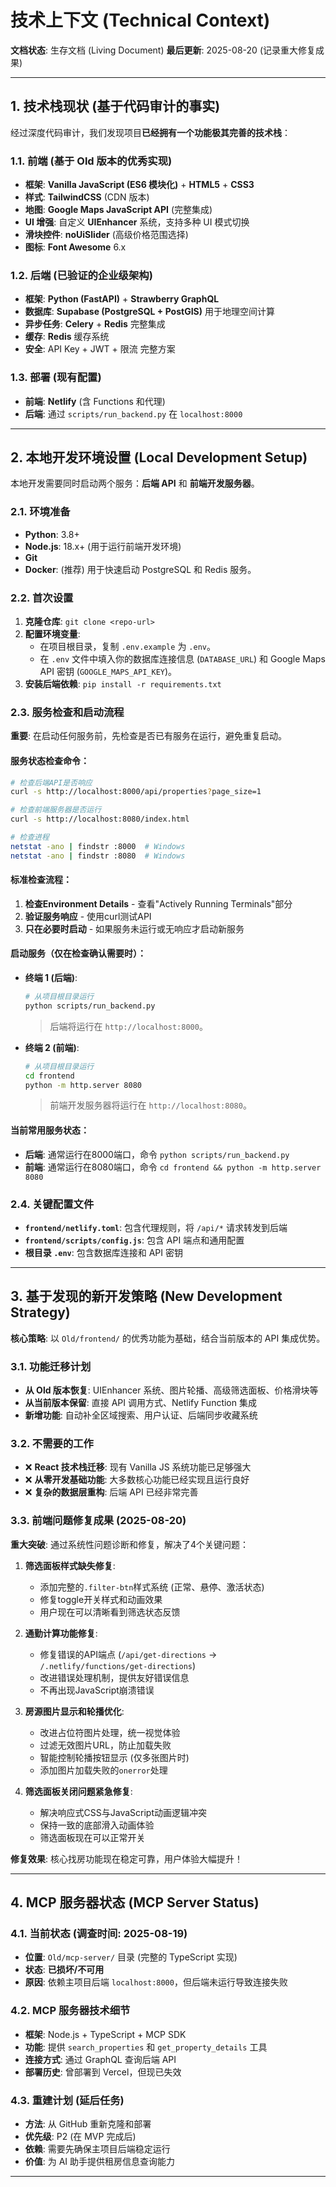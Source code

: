 # 技术上下文 (Technical Context)

**文档状态**: 生存文档 (Living Document)
**最后更新**: 2025-08-20 (记录重大修复成果)

---

## 1. 技术栈现状 (基于代码审计的事实)

经过深度代码审计，我们发现项目**已经拥有一个功能极其完善的技术栈**：

### 1.1. 前端 (基于 Old 版本的优秀实现)
- **框架**: **Vanilla JavaScript (ES6 模块化)** + **HTML5** + **CSS3**
- **样式**: **TailwindCSS** (CDN 版本)
- **地图**: **Google Maps JavaScript API** (完整集成)
- **UI 增强**: 自定义 **UIEnhancer** 系统，支持多种 UI 模式切换
- **滑块控件**: **noUiSlider** (高级价格范围选择)
- **图标**: **Font Awesome** 6.x

### 1.2. 后端 (已验证的企业级架构)
- **框架**: **Python (FastAPI)** + **Strawberry GraphQL**
- **数据库**: **Supabase (PostgreSQL + PostGIS)** 用于地理空间计算
- **异步任务**: **Celery** + **Redis** 完整集成
- **缓存**: **Redis** 缓存系统
- **安全**: API Key + JWT + 限流 完整方案

### 1.3. 部署 (现有配置)
- **前端**: **Netlify** (含 Functions 和代理)
- **后端**: 通过 `scripts/run_backend.py` 在 `localhost:8000`

---

## 2. 本地开发环境设置 (Local Development Setup)

本地开发需要同时启动两个服务：**后端 API** 和 **前端开发服务器**。

### 2.1. 环境准备
- **Python**: 3.8+
- **Node.js**: 18.x+ (用于运行前端开发环境)
- **Git**
- **Docker**: (推荐) 用于快速启动 PostgreSQL 和 Redis 服务。

### 2.2. 首次设置
1.  **克隆仓库**: `git clone <repo-url>`
2.  **配置环境变量**:
    -   在项目根目录，复制 `.env.example` 为 `.env`。
    -   在 `.env` 文件中填入你的数据库连接信息 (`DATABASE_URL`) 和 Google Maps API 密钥 (`GOOGLE_MAPS_API_KEY`)。
3.  **安装后端依赖**: `pip install -r requirements.txt`

### 2.3. 服务检查和启动流程
**重要**: 在启动任何服务前，先检查是否已有服务在运行，避免重复启动。

#### 服务状态检查命令：
```bash
# 检查后端API是否响应
curl -s http://localhost:8000/api/properties?page_size=1

# 检查前端服务器是否运行
curl -s http://localhost:8080/index.html

# 检查进程
netstat -ano | findstr :8000  # Windows
netstat -ano | findstr :8080  # Windows
```

#### 标准检查流程：
1. **检查Environment Details** - 查看"Actively Running Terminals"部分
2. **验证服务响应** - 使用curl测试API
3. **只在必要时启动** - 如果服务未运行或无响应才启动新服务

#### 启动服务（仅在检查确认需要时）：

-   **终端 1 (后端)**:
    ```bash
    # 从项目根目录运行
    python scripts/run_backend.py
    ```
    > 后端将运行在 `http://localhost:8000`。

-   **终端 2 (前端)**:
    ```bash
    # 从项目根目录运行
    cd frontend
    python -m http.server 8080
    ```
    > 前端开发服务器将运行在 `http://localhost:8080`。

#### 当前常用服务状态：
- **后端**: 通常运行在8000端口，命令 `python scripts/run_backend.py`
- **前端**: 通常运行在8080端口，命令 `cd frontend && python -m http.server 8080`

### 2.4. 关键配置文件
- **`frontend/netlify.toml`**: 包含代理规则，将 `/api/*` 请求转发到后端
- **`frontend/scripts/config.js`**: 包含 API 端点和通用配置
- **根目录 `.env`**: 包含数据库连接和 API 密钥

---

## 3. 基于发现的新开发策略 (New Development Strategy)

**核心策略**: 以 `Old/frontend/` 的优秀功能为基础，结合当前版本的 API 集成优势。

### 3.1. 功能迁移计划
- **从 Old 版本恢复**: UIEnhancer 系统、图片轮播、高级筛选面板、价格滑块等
- **从当前版本保留**: 直接 API 调用方式、Netlify Function 集成
- **新增功能**: 自动补全区域搜索、用户认证、后端同步收藏系统

### 3.2. 不需要的工作
- ❌ **React 技术栈迁移**: 现有 Vanilla JS 系统功能已足够强大
- ❌ **从零开发基础功能**: 大多数核心功能已经实现且运行良好
- ❌ **复杂的数据层重构**: 后端 API 已经非常完善

### 3.3. 前端问题修复成果 (2025-08-20)
**重大突破**: 通过系统性问题诊断和修复，解决了4个关键问题：

1. **筛选面板样式缺失修复**:
   - 添加完整的`.filter-btn`样式系统 (正常、悬停、激活状态)
   - 修复toggle开关样式和动画效果
   - 用户现在可以清晰看到筛选状态反馈

2. **通勤计算功能修复**:
   - 修复错误的API端点 (`/api/get-directions` → `/.netlify/functions/get-directions`)
   - 改进错误处理机制，提供友好错误信息
   - 不再出现JavaScript崩溃错误

3. **房源图片显示和轮播优化**:
   - 改进占位符图片处理，统一视觉体验
   - 过滤无效图片URL，防止加载失败
   - 智能控制轮播按钮显示 (仅多张图片时)
   - 添加图片加载失败的`onerror`处理

4. **筛选面板关闭问题紧急修复**:
   - 解决响应式CSS与JavaScript动画逻辑冲突
   - 保持一致的底部滑入动画体验
   - 筛选面板现在可以正常开关

**修复效果**: 核心找房功能现在稳定可靠，用户体验大幅提升！

---

## 4. MCP 服务器状态 (MCP Server Status)

### 4.1. 当前状态 (调查时间: 2025-08-19)
- **位置**: `Old/mcp-server/` 目录 (完整的 TypeScript 实现)
- **状态**: **已损坏/不可用**
- **原因**: 依赖主项目后端 `localhost:8000`，但后端未运行导致连接失败

### 4.2. MCP 服务器技术细节
- **框架**: Node.js + TypeScript + MCP SDK
- **功能**: 提供 `search_properties` 和 `get_property_details` 工具
- **连接方式**: 通过 GraphQL 查询后端 API
- **部署历史**: 曾部署到 Vercel，但现已失效

### 4.3. 重建计划 (延后任务)
- **方法**: 从 GitHub 重新克隆和部署
- **优先级**: P2 (在 MVP 完成后)
- **依赖**: 需要先确保主项目后端稳定运行
- **价值**: 为 AI 助手提供租房信息查询能力

---
